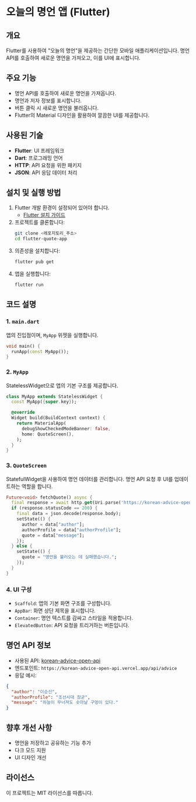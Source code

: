 # 오늘의 명언 앱 (Flutter)

## 개요
Flutter를 사용하여 "오늘의 명언"을 제공하는 간단한 모바일 애플리케이션입니다.
명언 API를 호출하여 새로운 명언을 가져오고, 이를 UI에 표시합니다.

## 주요 기능
- 명언 API를 호출하여 새로운 명언을 가져옵니다.
- 명언과 저자 정보를 표시합니다.
- 버튼 클릭 시 새로운 명언을 불러옵니다.
- Flutter의 Material 디자인을 활용하여 깔끔한 UI를 제공합니다.

## 사용된 기술
- **Flutter**: UI 프레임워크
- **Dart**: 프로그래밍 언어
- **HTTP**: API 요청을 위한 패키지
- **JSON**: API 응답 데이터 처리

## 설치 및 실행 방법
1. Flutter 개발 환경이 설정되어 있어야 합니다.
   - [Flutter 설치 가이드](https://docs.flutter.dev/get-started/install)
2. 프로젝트를 클론합니다:
   ```sh
   git clone <레포지토리_주소>
   cd flutter-quote-app
   ```
3. 의존성을 설치합니다:
   ```sh
   flutter pub get
   ```
4. 앱을 실행합니다:
   ```sh
   flutter run
   ```

## 코드 설명
### 1. `main.dart`
앱의 진입점이며, `MyApp` 위젯을 실행합니다.
```dart
void main() {
  runApp(const MyApp());
}
```

### 2. `MyApp`
StatelessWidget으로 앱의 기본 구조를 제공합니다.
```dart
class MyApp extends StatelessWidget {
  const MyApp({super.key});

  @override
  Widget build(BuildContext context) {
    return MaterialApp(
      debugShowCheckedModeBanner: false,
      home: QuoteScreen(),
    );
  }
}
```

### 3. `QuoteScreen`
StatefulWidget을 사용하여 명언 데이터를 관리합니다.
명언 API 요청 후 UI를 업데이트하는 역할을 합니다.
```dart
Future<void> fetchQuote() async {
  final response = await http.get(Uri.parse('https://korean-advice-open-api.vercel.app/api/advice'));
  if (response.statusCode == 200) {
    final data = json.decode(response.body);
    setState(() {
      author = data["author"];
      authorProfile = data["authorProfile"];
      quote = data["message"];
    });
  } else {
    setState(() {
      quote = "명언을 불러오는 데 실패했습니다.";
    });
  }
}
```

### 4. UI 구성
- `Scaffold`: 앱의 기본 화면 구조를 구성합니다.
- `AppBar`: 화면 상단 제목을 표시합니다.
- `Container`: 명언 텍스트를 감싸고 스타일을 적용합니다.
- `ElevatedButton`: API 요청을 트리거하는 버튼입니다.

## 명언 API 정보
- 사용된 API: [korean-advice-open-api](https://korean-advice-open-api.vercel.app)
- 엔드포인트: `https://korean-advice-open-api.vercel.app/api/advice`
- 응답 예시:
```json
{
  "author": "이순신",
  "authorProfile": "조선시대 장군",
  "message": "하늘이 무너져도 솟아날 구멍이 있다."
}
```

## 향후 개선 사항
- 명언을 저장하고 공유하는 기능 추가
- 다크 모드 지원
- UI 디자인 개선

## 라이선스
이 프로젝트는 MIT 라이선스를 따릅니다.

